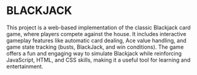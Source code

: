 # BLACKJACK
This project is a web-based implementation of the classic Blackjack card game, where players compete against the house. 
It includes interactive gameplay features like automatic card dealing, Ace value handling, and game state tracking (busts, BlackJack, and win conditions). 
The game offers a fun and engaging way to simulate Blackjack while reinforcing JavaScript, HTML, and CSS skills, making it a useful tool for learning and entertainment.
